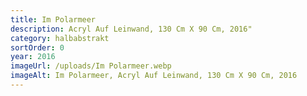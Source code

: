 ```yaml
---
title: Im Polarmeer
description: Acryl Auf Leinwand, 130 Cm X 90 Cm, 2016"
category: halbabstrakt
sortOrder: 0
year: 2016
imageUrl: /uploads/Im Polarmeer.webp
imageAlt: Im Polarmeer, Acryl Auf Leinwand, 130 Cm X 90 Cm, 2016
---
```

